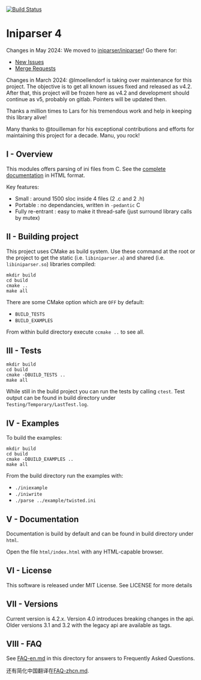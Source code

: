 [![Build Status](https://travis-ci.org/ndevilla/iniparser.svg?branch=master)](https://travis-ci.org/ndevilla/iniparser)

# Iniparser 4 #

Changes in May 2024:
We moved to [iniparser/iniparser](https://gitlab.com/iniparser/iniparser)!
Go there for:

- [New Issues](https://gitlab.com/iniparser/iniparser/-/issues/new)
- [Merge Requests](https://gitlab.com/iniparser/iniparser/-/merge_requests/new)

Changes in March 2024:
@lmoellendorf is taking over maintenance for this project. The objective is to
get all known issues fixed and released as v4.2.  After that, this project will
be frozen here as v4.2 and development should continue as v5, probably on
gitlab. Pointers will be updated then.

Thanks a million times to Lars for his tremendous work and help in keeping this
library alive!

Many thanks to @touilleman for his exceptional contributions and efforts for
maintaining this project for a decade. Manu, you rock!

## I - Overview

This modules offers parsing of ini files from C.
See the [complete documentation](https://iniparser.gitlab.io/iniparser-meta/)
in HTML format.


Key features:

 - Small : around 1500 sloc inside 4 files (2 .c and 2 .h)
 - Portable : no dependancies, written in `-pedantic` C
 - Fully re-entrant : easy to make it thread-safe (just surround
   library calls by mutex)

## II - Building project

This project uses CMake as build system. Use these command at the root or the
project to get the static (i.e. `libiniparser.a`) and shared (i.e.
`libiniparser.so`) libraries compiled:

```
mkdir build
cd build
cmake ..
make all
```

There are some CMake option which are `OFF` by default:

- `BUILD_TESTS`
- `BUILD_EXAMPLES`

From within build directory execute `ccmake ..` to see all.

## III - Tests

```
mkdir build
cd build
cmake -DBUILD_TESTS ..
make all
```

While still in the build project you can run the tests by calling `ctest`.
Test output can be found in build directory under
`Testing/Temporary/LastTest.log`.

## IV - Examples

To build the examples:

```
mkdir build
cd build
cmake -DBUILD_EXAMPLES ..
make all
```

From the build directory run the examples with:

 - `./iniexample`
 - `./iniwrite`
 - `./parse ../example/twisted.ini`

## V - Documentation

Documentation is build by default and can be found in build directory under
`html`.

Open the file `html/index.html` with any HTML-capable browser.

## VI - License

This software is released under MIT License.
See LICENSE for more details

## VII - Versions

Current version is 4.2.x. Version 4.0 introduces breaking changes in the api.
Older versions 3.1 and 3.2 with the legacy api are available as tags.

## VIII - FAQ

See [FAQ-en.md](FAQ-en.md) in this directory for answers to Frequently Asked
Questions.

还有简化中国翻译在[FAQ-zhcn.md](FAQ-zhcn.md).
